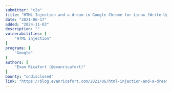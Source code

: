 ```yaml
---
submitter: "c2a"
title: "HTML Injection and a dream in Google Chrome for Linux (Write Up)"
date: "2021-06-17"
added: "2024-11-03"
description: ""
vulnerabilities: [
    "HTML injection"
]
programs: [
    "Google"
]
authors: [
    "Evan Ricafort (@evanricafort)"
]
bounty: "undisclosed"
link: "https://blog.evanricafort.com/2021/06/html-injection-and-a-dream.html"
---
```




